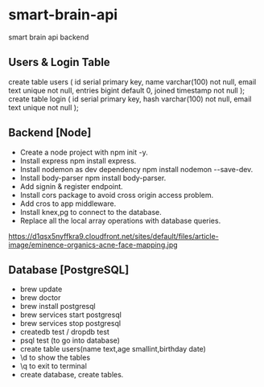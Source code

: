 # smart-brain-api
smart brain api backend

## Users & Login Table
create table users ( id serial primary key, name varchar(100) not null, email text unique not null, entries bigint default 0, joined timestamp not null );
create table login ( id serial primary key, hash varchar(100) not null, email text unique not null );

## Backend [Node]
* Create a node project with npm init -y.
* Install express npm install express.
* Install nodemon as dev dependency npm install nodemon --save-dev.
* Install body-parser npm install body-parser.
* Add signin & register endpoint.
* Install cors package to avoid cross origin access problem.
* Add cros to app middleware.
* Install knex,pg to connect to the database.
* Replace all the local array operations with database queries.

https://d1qsx5nyffkra9.cloudfront.net/sites/default/files/article-image/eminence-organics-acne-face-mapping.jpg

## Database [PostgreSQL]
* brew update
* brew doctor
* brew install postgresql
* brew services start postgresql
* brew services stop postgresql
* createdb test / dropdb test
* psql test (to go into database)
* create table users(name text,age smallint,birthday date)
* \d to show the tables
* \q to exit to terminal
* create database, create tables.
